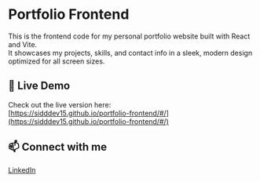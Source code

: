 # Portfolio Frontend

This is the frontend code for my personal portfolio website built with React and Vite.  
It showcases my projects, skills, and contact info in a sleek, modern design optimized for all screen sizes.

## 🚀 Live Demo
Check out the live version here:  
[https://sidddev15.github.io/portfolio-frontend/#/](https://sidddev15.github.io/portfolio-frontend/#/)

## 📫 Connect with me  
[LinkedIn]([https://www.linkedin.com/in/siddharthsr15](https://www.linkedin.com/in/siddharth1599/))
